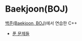 # Baekjoon(BOJ)
[백준(Baekjoon, BOJ)](https://www.acmicpc.net/)에서 연습한 C++ <br>
- [푼 문제들](https://github.com/DM-09/cpp-practice/tree/main/Baekjoon/solved)
